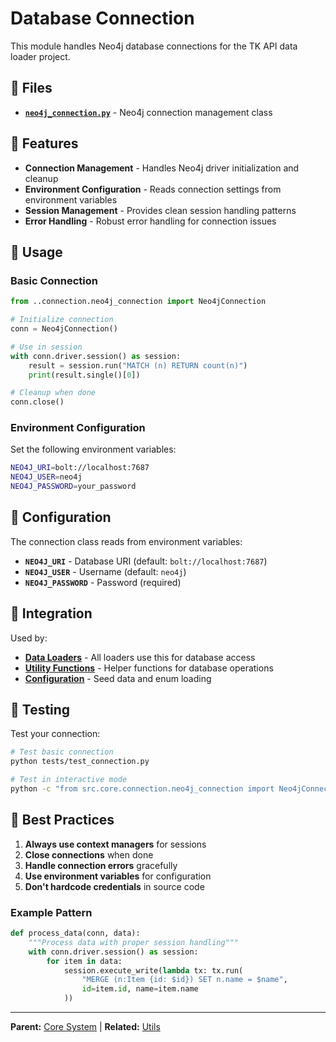 # Database Connection

This module handles Neo4j database connections for the TK API data loader project.

## 📁 Files

- **[`neo4j_connection.py`](neo4j_connection.py)** - Neo4j connection management class

## 🚀 Features

- **Connection Management** - Handles Neo4j driver initialization and cleanup
- **Environment Configuration** - Reads connection settings from environment variables
- **Session Management** - Provides clean session handling patterns
- **Error Handling** - Robust error handling for connection issues

## 📖 Usage

### Basic Connection

```python
from ..connection.neo4j_connection import Neo4jConnection

# Initialize connection
conn = Neo4jConnection()

# Use in session
with conn.driver.session() as session:
    result = session.run("MATCH (n) RETURN count(n)")
    print(result.single()[0])

# Cleanup when done
conn.close()
```

### Environment Configuration

Set the following environment variables:

```bash
NEO4J_URI=bolt://localhost:7687
NEO4J_USER=neo4j
NEO4J_PASSWORD=your_password
```

## 🔧 Configuration

The connection class reads from environment variables:

- **`NEO4J_URI`** - Database URI (default: `bolt://localhost:7687`)
- **`NEO4J_USER`** - Username (default: `neo4j`)
- **`NEO4J_PASSWORD`** - Password (required)

## 🔗 Integration

Used by:

- **[Data Loaders](../../loaders/README.md)** - All loaders use this for database access
- **[Utility Functions](../../utils/README.md)** - Helper functions for database operations
- **[Configuration](../config/README.md)** - Seed data and enum loading

## 🧪 Testing

Test your connection:

```bash
# Test basic connection
python tests/test_connection.py

# Test in interactive mode
python -c "from src.core.connection.neo4j_connection import Neo4jConnection; conn = Neo4jConnection(); print('Connection successful')"
```

## 📝 Best Practices

1. **Always use context managers** for sessions
2. **Close connections** when done
3. **Handle connection errors** gracefully
4. **Use environment variables** for configuration
5. **Don't hardcode credentials** in source code

### Example Pattern

```python
def process_data(conn, data):
    """Process data with proper session handling"""
    with conn.driver.session() as session:
        for item in data:
            session.execute_write(lambda tx: tx.run(
                "MERGE (n:Item {id: $id}) SET n.name = $name",
                id=item.id, name=item.name
            ))
```

---

**Parent:** [Core System](../README.md) | **Related:** [Utils](../../utils/README.md) 